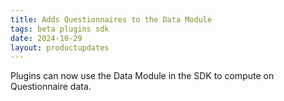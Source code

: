 ```yaml
---
title: Adds Questionnaires to the Data Module
tags: beta plugins sdk 
date: 2024-10-29
layout: productupdates
---
```

Plugins can now use the Data Module in the SDK to compute on Questionnaire data. 